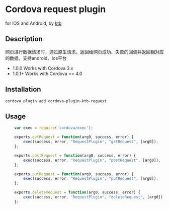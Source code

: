# Cordova request plugin

for iOS and Android, by [ktb](https://github.com/hongyukico)

## Description
网页进行数据请求时，通过原生请求。返回给网页成功、失败的回调并返回相对应的数据，支持android、ios平台


* 1.0.0 Works with Cordova 3.x
* 1.0.1+ Works with Cordova >= 4.0

## Installation

```
cordova plugin add cordova-plugin-ktb-request
```


## Usage

```javascript
	var exec = require('cordova/exec');

	exports.getRequest = function(arg0, success, error) {
		exec(success, error, "RequestPlugin", "getRequest", [arg0]);
	};

	exports.postRequest = function(arg0, success, error) {
		exec(success, error, "RequestPlugin", "postRequest", [arg0]);
	};

	exports.putRequest = function(arg0, success, error) {
		exec(success, error, "RequestPlugin", "putRequest", [arg0]);
	};

	exports.deleteRequest = function(arg0, success, error) {
		exec(success, error, "RequestPlugin", "deleteRequest", [arg0]);
	};
```
